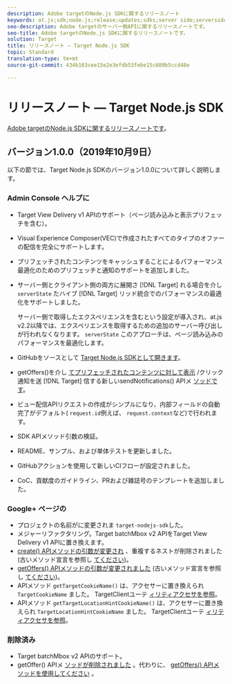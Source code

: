 ```yaml
---
description: Adobe targetのNode.js SDKに関するリリースノート
keywords: at.js;sdk;node.js;release;updates;sdks;server side;serverside;server-side;nodejs
seo-description: Adobe targetのサーバー側APIに関するリリースノートです。
seo-title: Adobe targetのNode.js SDKに関するリリースノートです。
solution: Target
title: リリースノート — Target Node.js SDK
topic: Standard
translation-type: tm+mt
source-git-commit: 434b103cee15e2e3efdb53febe15c689b5ccd48e

---
```



# リリースノート — Target Node.js SDK

[Adobe targetのNode.js SDKに関するリリースノートです](https://github.com/adobe/target-nodejs-sdk)。

## バージョン1.0.0（2019年10月9日）

以下の節では、Target Node.js SDKのバージョン1.0.0について詳しく説明します。

### Admin Console ヘルプに

* Target View Delivery v1 APIのサポート（ページ読み込みと表示プリフェッチを含む）。
* Visual Experience Composer(VEC)で作成されたすべてのタイプのオファーの配信を完全にサポートします。
* プリフェッチされたコンテンツをキャッシュすることによるパフォーマンス最適化のためのプリフェッチと通知のサポートを追加しました。
* サーバー側とクライアント側の両方に展開さ [!DNL Target] れる場合を介し `serverState` たハイブ [!DNL Target] リッド統合でのパフォーマンスの最適化をサポートしました。

   サーバー側で取得したエクスペリエンスを含むという設定が導入され、at.js v2.2以降では、エクスペリエンスを取得するための追加のサーバー呼び出しが行われなくなります。 `serverState` このアプローチは、ページ読み込みのパフォーマンスを最適化します。

* GitHubをソースとして [Target Node.js SDKとして開きます](https://github.com/adobe/target-nodejs-sdk)。
* getOffers()を介し [てプリフェッチされたコンテンツに対して表示](https://git.corp.adobe.com/anischev/target-nodejs-sdk/blob/TNT-33695/README.md#targetclientsendnotifications) /クリック通知を送 [!DNL Target] 信する新しいsendNotifications() APIメ [ソッドです](https://git.corp.adobe.com/anischev/target-nodejs-sdk/blob/TNT-33695/README.md#targetclientgetoffers)。
* ビュー配信APIリクエストの作成がシンプルになり、内部フィールドの自動完了がデフォルト( `request.id`例えば、 `request.context`など)で行われます。
* SDK APIメソッド引数の検証。
* README、サンプル、および単体テストを更新しました。
* GitHubアクションを使用して新しいCIフローが設定されました。
* CoC、貢献度のガイドライン、PRおよび雑誌号のテンプレートを追加しました。

### Google+ ページの 

* プロジェクトの名前がに変更されま `target-nodejs-sdk`した。
* メジャーリファクタリング。Target batchMbox v2 APIをTarget View Delivery v1 APIに置き換えます。
* [create() APIメソッドの引数が変更され](https://git.corp.adobe.com/anischev/target-nodejs-sdk/blob/TNT-33695/README.md#targetclientcreate) 、重複するネストが削除されました(古いメソッド宣言を参照し [てください](https://www.npmjs.com/package/@adobe/target-node-client#targetnodeclientcreate))。
* [getOffers() APIメソッドの引数が変更されました](https://git.corp.adobe.com/anischev/target-nodejs-sdk/blob/TNT-33695/README.md#targetclientgetoffers) (古いメソッド宣言を参照し [てください](https://www.npmjs.com/package/@adobe/target-node-client#targetnodeclientgetoffers))。
* APIメソッド `getTargetCookieName()` は、アクセサーに置き換えられ `TargetCookieName` ました。 TargetClientユーテ [ィリティアクセサを参照](https://git.corp.adobe.com/anischev/target-nodejs-sdk/blob/TNT-33695/README.md#targetclient-utility-accessors)。
* APIメソッド `getTargetLocationHintCookieName()` は、アクセサーに置き換えられ `TargetLocationHintCookieName` ました。  TargetClientユーテ [ィリティアクセサを参照](https://git.corp.adobe.com/anischev/target-nodejs-sdk/blob/TNT-33695/README.md#targetclient-utility-accessors)。

### 削除済み

* Target batchMbox v2 APIのサポート。
* getOffer() APIメ [ソッドが削除されました](https://www.npmjs.com/package/@adobe/target-node-client#targetnodeclientgetoffer) 。代わりに、 [getOffers() APIメソッドを使用してください](https://git.corp.adobe.com/anischev/target-nodejs-sdk/blob/TNT-33695/README.md#targetclientgetoffers) 。

